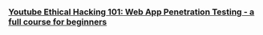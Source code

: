 
### [Youtube Ethical Hacking 101: Web App Penetration Testing - a full course for beginners](https://www.youtube.com/watch?v=2_lswM1S264&ab_channel=freeCodeCamp.org)  



